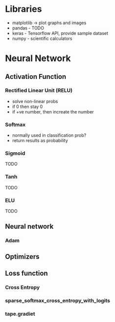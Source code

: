 # Libraries

- matplotlib -> plot graphs and images
- pandas - TODO
- keras - Tensorflow API, provide sample dataset
- numpy - scientific calculators

# Neural Network

## Activation Function

### Rectified Linear Unit (RELU)

- solve non-linear probs
- if 0 then stay 0
- if +ve number, then increate the number

### Softmax

- normally used in classification prob?
- return results as probability

### Sigmoid

TODO

### Tanh

TODO

### ELU

TODO

## Neural network

### Adam

## Optimizers

## Loss function

### Cross Entropy

### sparse_softmax_cross_entropy_with_logits

### tape.gradiet
